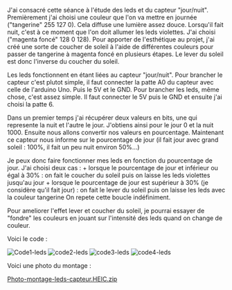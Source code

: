 
J'ai consacré cette séance à l'étude des leds et du capteur "jour/nuit". 
Premièrement j'ai choisi une couleur que l'on va mettre en journée ("tangerine" 255 127 0). Cela diffuse une lumière assez douce.
Lorsqu'il fait nuit, c'est à ce moment que l'on doit allumer les leds violettes. J'ai choisi ("magenta foncé" 128 0 128).
Pour apporter de l'esthétique au projet, j'ai créé une sorte de coucher de soleil à l'aide de différentes couleurs pour passer de tangerine à 
magenta foncé en plusieurs étapes. Le lever du soleil est donc l'inverse du coucher du soleil. 

Les leds fonctionnent en étant liées au capteur "jour/nuit". 
Pour brancher le capteur c'est plutot simple, il faut connecter la patte A0 du capteur avec celle de l'arduino Uno. Puis le 5V et le GND.
Pour brancher les leds, même chose, c'est assez simple. Il faut connecter le 5V puis le GND et ensuite j'ai choisi la patte 6. 


Dans un premier temps j'ai récupérer deux valeurs en bits, une qui represente la nuit et l'autre le jour. J'obtiens ainsi pour le jour 0 et la nuit 1000. 
Ensuite nous allons convertir nos valeurs en pourcentage. Maintenant ce capteur nous informe sur le pourcentage de jour (il fait jour avec grand soleil : 100%, il fait un peu nuit environ 50%...)

Je peux donc faire fonctionner mes leds en fonction du pourcentage de jour. J'ai choisi deux cas :
       + lorsque le pourcentage de jour et inférieur ou égal à 30% : on fait le coucher du soleil puis on laisse les leds violettes jusqu'au jour
       + lorsque le pourcentage de jour est supérieur à 30% (je considère qu'il fait jour) : on fait le lever du soleil puis on laisse les leds avec la
       couleur tangerine
On repete cette boucle indéfiniment. 

Pour ameliorer l'effet lever et coucher du soleil, je pourrai essayer de "fondre" les couleurs en jouant sur l'intensité des leds quand on change de couleur.
 
Voici le code :


![Code1-leds](https://user-images.githubusercontent.com/119842862/208647313-a53771d1-b27d-4d8c-a156-56b1d0751940.png)
![code2-leds](https://user-images.githubusercontent.com/119842862/208647326-7855e56c-0d44-426b-a388-f8212bb1f152.png)
![code3-leds](https://user-images.githubusercontent.com/119842862/208647341-9b4b2c2f-bb43-4402-9d71-b02522107cef.png)
![code4-leds](https://user-images.githubusercontent.com/119842862/208647350-e2346c90-7602-43ef-83e0-db19ffaca7ee.png)

Voici une photo du montage :


[Photo-montage-leds-capteur.HEIC.zip](https://github.com/RomaneLou/SerreAutonome/files/10267637/Photo-montage-leds-capteur.HEIC.zip)




